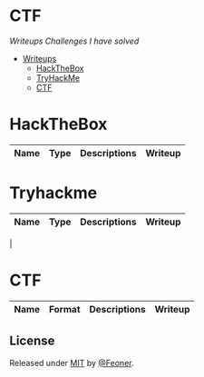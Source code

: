 # CTF

<i>Writeups Challenges I have solved</i>

</p>

* [Writeups](https://github.com/Feoner/CTF)
    * [HackTheBox](#hackthebox)
    * [TryHackMe](#tryhackme)
    * [CTF](#ctf)
    

# HackTheBox
| Name  | Type | Descriptions | Writeup | 
| ----- | ---- | ------------ | ------- |

# Tryhackme
| Name  | Type | Descriptions | Writeup | 
| ----- | ---- | ------------ | ------- |
|

# CTF
| Name  | Format | Descriptions | Writeup | 
| ----- | ------ | ------------ | ------- |




## License

Released under [MIT](/LICENSE) by [@Feoner](https://github.com/Feoner).
